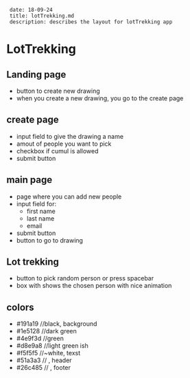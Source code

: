 
```
 date: 18-09-24
 title: lotTrekking.md
 description: describes the layout for lotTrekking app
```
# LotTrekking

## Landing page

- button to create new drawing
- when you create a new drawing, you go to the create page


## create page

- input field to give the drawing a name
- amout of people you want to pick
- checkbox if cumul is allowed
- submit button


## main page

- page where you can add new people
- input field for:
    - first name
    - last name
    - email
- submit button
- button to go to drawing


## Lot trekking

- button to pick random person or press spacebar
- box with shows the chosen person with nice animation



## colors

- #191a19 //black, background
- #1e5128 //dark green
- #4e9f3d //green
- #d8e9a8 //light green ish
- #f5f5f5 //~white, texst
- #51a3a3 //  , header
- #26c485 // , footer
